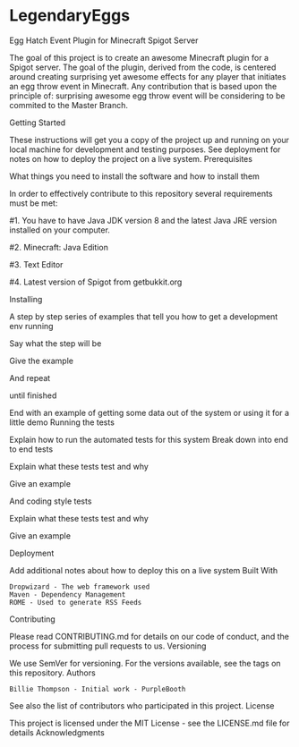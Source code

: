 # LegendaryEggs
Egg Hatch Event Plugin for Minecraft Spigot Server

The goal of this project is to create an awesome Minecraft plugin for a Spigot server.
The goal of the plugin, derived from the code, is centered around creating surprising yet awesome effects for any player that initiates an egg throw event in Minecraft. Any contribution that is based upon the principle of: surprising awesome egg throw event will be considering to be commited to the Master Branch.


Getting Started

These instructions will get you a copy of the project up and running on your local machine for development and testing purposes. See deployment for notes on how to deploy the project on a live system.
Prerequisites

What things you need to install the software and how to install them

In order to effectively contribute to this repository several requirements must be met:

#1. You have to have Java JDK version 8 and the latest Java JRE version installed on your computer.

#2. Minecraft: Java Edition

#3. Text Editor

#4. Latest version of Spigot from getbukkit.org 

Installing

A step by step series of examples that tell you how to get a development env running

Say what the step will be

Give the example

And repeat

until finished

End with an example of getting some data out of the system or using it for a little demo
Running the tests

Explain how to run the automated tests for this system
Break down into end to end tests

Explain what these tests test and why

Give an example

And coding style tests

Explain what these tests test and why

Give an example

Deployment

Add additional notes about how to deploy this on a live system
Built With

    Dropwizard - The web framework used
    Maven - Dependency Management
    ROME - Used to generate RSS Feeds

Contributing

Please read CONTRIBUTING.md for details on our code of conduct, and the process for submitting pull requests to us.
Versioning

We use SemVer for versioning. For the versions available, see the tags on this repository.
Authors

    Billie Thompson - Initial work - PurpleBooth

See also the list of contributors who participated in this project.
License

This project is licensed under the MIT License - see the LICENSE.md file for details
Acknowledgments
